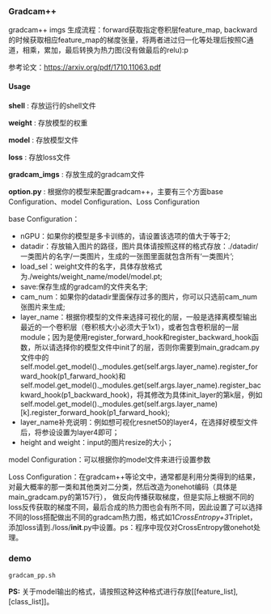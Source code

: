 ### Gradcam++

gradcam++ imgs 生成流程：forward获取指定卷积层feature_map, backward的时候获取相应feature_map的梯度张量，将两者进过归一化等处理后按照C通道，相乘，累加，最后转换为热力图(没有做最后的relu):p

参考论文：https://arxiv.org/pdf/1710.11063.pdf

#### Usage
**shell** : 存放运行的shell文件

**weight** : 存放模型的权重

**model** : 存放模型文件

**loss** : 存放loss文件

**gradcam_imgs** : 存放生成的gradcam文件

**option.py** : 根据你的模型来配置gradcam++，主要有三个方面base Configuration、model Configuration、Loss Configuration

base Configuration：
* nGPU：如果你的模型是多卡训练的，请设置该选项的值大于等于2;
* datadir：存放输入图片的路径，图片具体请按照这样的格式存放：./datadir/一类图片的名字/一类图片，生成的一张图里面就包含所有‘一类图片’;
* load_sel：weight文件的名字，具体存放格式为./weights/weight_name/model/model.pt;
* save:保存生成的gradcam的文件夹名字;
* cam_num：如果你的datadir里面保存过多的图片，你可以只选前cam_num张图片来生成;
* layer_name：根据你模型的文件来选择可视化的层，一般是选择离模型输出最近的一个卷积层（卷积核大小必须大于1x1），或者包含卷积层的一层module；因为是使用register_forward_hook和register_backward_hook函数，所以请选择你的模型文件中init了的层，否则你需要到main_gradcam.py文件中的self.model.get_model()._modules.get(self.args.layer_name).register_forward_hook(p1_farward_hook)和self.model.get_model()._modules.get(self.args.layer_name).register_backward_hook(p1_backward_hook)，将其修改为具体init_layer的第k层，例如self.model.get_model()._modules.get(self.args.layer_name)[k].register_forward_hook(p1_farward_hook);
* layer_name补充说明：例如想可视化resnet50的layer4，在选择好模型文件后，将参设设置为layer4即可；
* height and weight：input的图片resize的大小；

model Configuration：可以根据你的model文件来进行设置参数

Loss Configuration：在gradcam++等论文中，通常都是利用分类得到的结果，对最大概率的那一类和其他类对二分类，然后改造为onehot编码（具体是main_gradcam.py的第157行）， 做反向传播获取梯度，但是实际上根据不同的loss反传获取的梯度不同，最后合成的热力图也会有所不同，因此设置了可以选择不同的loss搭配做出不同的gradcam热力图，格式如1*CrossEntropy+3*Triplet，添加loss请到./loss/__init__.py中设置。ps：程序中现仅对CrossEntropy做onehot处理。

### demo
```shell script
gradcam_pp.sh
```

**PS:** 关于model输出的格式，请按照这种这种格式进行存放[[feature_list],[class_list]]。
